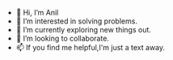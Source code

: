- 👋 Hi, I’m Anil
- 👀 I’m interested in solving problems.
- 🌱 I’m currently exploring new things out.
- 💞️ I’m looking to collaborate.
- 📫 If you find me helpful,I'm just a text away.

<!---
Anonymous961/Anonymous961 is a ✨ special ✨ repository because its `README.md` (this file) appears on your GitHub profile.
You can click the Preview link to take a look at your changes.
--->
